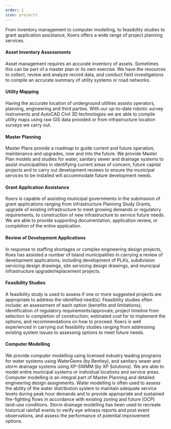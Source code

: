 ```yaml
---
order: 1
icon: projects
---
```

From inventory management to computer modelling, to feasibility studies to grant application assistance, Koers offers a wide range of project planning services.

#### Asset Inventory Assessments
Asset management requires an accurate inventory of assets. Sometimes this can be part of a master plan or its own exercise. We have the resources to collect, review and analyze record data, and conduct field investigations to compile an accurate summary of utility systems or road networks.

#### Utility Mapping
Having the accurate location of underground utilities assists operators, planning, engineering and third parties. With our up-to-date robotic survey instruments and AutoCAD Civil 3D technologies we are able to compile utility maps using raw GIS data provided or from infrastructure location surveys we carry out.

#### Master Planning
Master Plans provide a roadmap to guide current and future operation, maintenance and upgrades, now and into the future. We provide Master Plan models and studies for water, sanitary sewer and drainage systems to assist municipalities in identifying current areas of concern, future capital projects and to carry out development reviews to ensure the municipal services to be installed will accommodate future development needs.

#### Grant Application Assistance
Koers is capable of assisting municipal governments in the submission of grant applications ranging from Infrastructure Planning Study Grants, upgrade of existing infrastructure to meet growing demands or regulatory requirements, to construction of new infrastructure to service future needs. We are able to provide supporting documentation, application review, or completion of the entire application.

#### Review of Development Applications
In response to staffing shortages or complex engineering design projects, Koes has assisted a number of Island municipalities in carrying a review of development applications, including development of PLA’s, subdivision servicing design drawings, site servicing design drawings, and municipal infrastructure upgrade/replacement projects.

#### Feasibility Studies
A feasibility study is used to assess if one or more suggested projects are appropriate to address the identified need(s). Feasibility studies often include: an assessment of each option (benefits and limitations); identification of regulatory requirements/approvals; project timeline from selection to completion of construction; estimated cost for to implement the options; and recommendations on how to proceed. Koers is well experienced in carrying out feasibility studies ranging from addressing existing system issues to assessing options to meet future needs.

#### Computer Modelling
We provide computer modelling using licensed industry leading programs for water systems using WaterGems (by Bentley), and sanitary sewer and storm drainage systems using XP-SWMM (by XP Solutions). We are able to model entire municipal systems or individual locations and service areas. Computer modelling is an integral part of Master Planning and detailed engineering design assignments. Water modelling is often used to assess the ability of the water distribution system to maintain adequate service levels during peak hour demands and to provide appropriate and sustained fire-fighting flows in accordance with existing zoning and future (OCP) land-use conditions. Storm drainage modelling has been used to recreate historical rainfall events to verify eye witness reports and post event observations, and assess the performance of potential improvement options.
